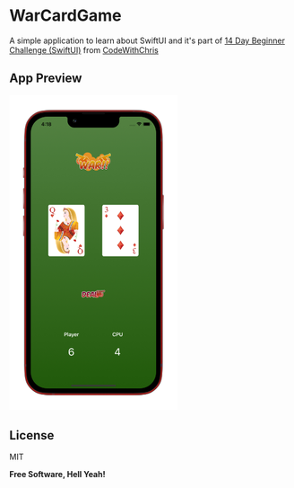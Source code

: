 # WarCardGame

A simple application to learn about SwiftUI and it's part of [14 Day Beginner Challenge (SwiftUI)](https://learn.codewithchris.com/courses/take/start/lessons/19146005-lesson-13-bonus-challenge) from [CodeWithChris](https://learn.codewithchris.com/collections)


## App Preview
   
<img src="Screenshot/WarCardGameUI_iphone13red_portrait.png" width="300">

## License

MIT

**Free Software, Hell Yeah!**
